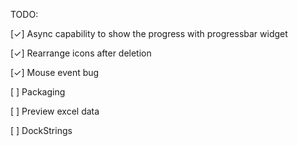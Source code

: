 TODO:

[✓] Async capability to show the progress with progressbar widget

[✓] Rearrange icons after deletion

[✓] Mouse event bug

[ ] Packaging

[ ] Preview excel data

[ ] DockStrings


